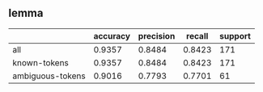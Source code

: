 
## lemma

|                  | accuracy | precision | recall | support |
|------------------|----------|-----------|--------|---------|
| all              | 0.9357   | 0.8484    | 0.8423 | 171     |
| known-tokens     | 0.9357   | 0.8484    | 0.8423 | 171     |
| ambiguous-tokens | 0.9016   | 0.7793    | 0.7701 | 61      |

